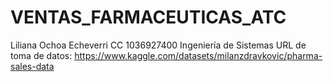 # VENTAS_FARMACEUTICAS_ATC
Liliana Ochoa Echeverri
CC 1036927400
Ingeniería de Sistemas
URL de toma de datos:  https://www.kaggle.com/datasets/milanzdravkovic/pharma-sales-data
